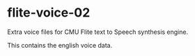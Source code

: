 # flite-voice-02

Extra voice files for CMU Flite text to Speech
synthesis engine.

This contains the english voice data.
